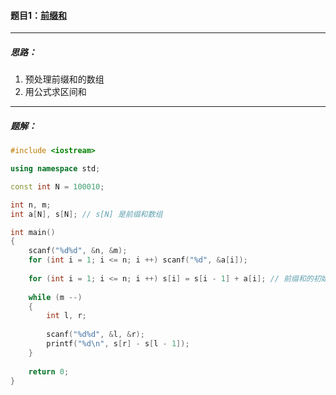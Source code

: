#### 题目1：<a href="https://www.acwing.com/problem/content/797/">前缀和</a>

----------------

##### 思路：

1. 预处理前缀和的数组
2. 用公式求区间和

--------------------

##### 题解：

```c++
#include <iostream>

using namespace std;

const int N = 100010;

int n, m;
int a[N], s[N]; // s[N] 是前缀和数组

int main()
{
    scanf("%d%d", &n, &m);
    for (int i = 1; i <= n; i ++) scanf("%d", &a[i]);
    
    for (int i = 1; i <= n; i ++) s[i] = s[i - 1] + a[i]; // 前缀和的初始化
    
    while (m --)
    {
        int l, r;
        
        scanf("%d%d", &l, &r);
        printf("%d\n", s[r] - s[l - 1]);
    }
    
    return 0;
}
```

